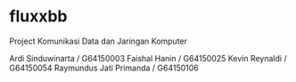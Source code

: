 # fluxxbb

Project Komunikasi Data dan Jaringan Komputer

Ardi Sinduwinarta / G64150003
Faishal Hanin / G64150025
Kevin Reynaldi / G64150054
Raymundus Jati Primanda / G64150106
